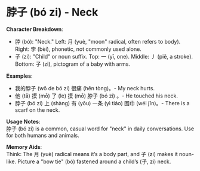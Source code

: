 # **脖子 (bó zi) - Neck**

**Character Breakdown**:  
- 脖 (bó): "Neck." Left: 月 (yuè, "moon" radical, often refers to body). Right: 孛 (bèi), phonetic, not commonly used alone.  
- 子 (zi): "Child" or noun suffix. Top: 一 (yī, one). Middle: 丿 (piě, a stroke). Bottom: 子 (zi), pictogram of a baby with arms.

**Examples**:  
- 我的脖子 (wǒ de bó zi) 很痛 (hěn tòng)。- My neck hurts.  
- 他 (tā) 摸 (mō) 了 (le) 摸 (mō) 脖子 (bó zi) 。- He touched his neck.  
- 脖子 (bó zi) 上 (shàng) 有 (yǒu) 一条 (yì tiáo) 围巾 (wéi jīn)。- There is a scarf on the neck.

**Usage Notes**:  
脖子 (bó zi) is a common, casual word for "neck" in daily conversations. Use for both humans and animals.

**Memory Aids**:  
Think: The 月 (yuè) radical means it’s a body part, and 子 (zi) makes it noun-like. Picture a "bow tie" (bó) fastened around a child’s (子, zi) neck.